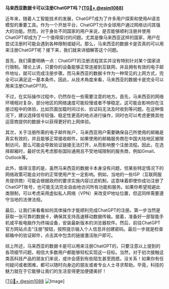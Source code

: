 **马来西亚数据卡可以注册ChatGPT吗？[[TG💪+ @esim1088](https://t.me/s/esim1088)]**

近年来，随着人工智能技术的发展，ChatGPT成为了许多用户探索和使用AI语言模型的重要工具。作为一个开放平台，ChatGPT允许全球用户通过网络访问其强大的功能。然而，对于身处不同国家的用户来说，是否能够顺利注册并使用ChatGPT却成为了一个值得探讨的问题。尤其是像马来西亚这样的国家，用户在尝试注册时可能会遇到各种限制或疑问。那么，马来西亚的数据卡是否真的可以用来注册ChatGPT呢？接下来，我们就来详细解答这个问题。

首先，我们需要明确一点：ChatGPT的注册流程其实并没有特别针对某个国家进行限制。理论上讲，只要你的设备能够正常连接到互联网，并且拥有有效的电子邮件地址，就可以完成注册步骤。而马来西亚的数据卡作为一种常见的上网方式，完全可以满足这一基本条件。因此，从技术角度来看，马来西亚的数据卡是完全可以用来注册ChatGPT的。

不过，在实际操作过程中，仍然存在一些需要注意的地方。首先，马来西亚的网络环境相对复杂，部分地区的网络速度可能较慢或者不够稳定。这可能会影响你在注册过程中的体验，比如页面加载时间过长、验证码无法及时收到等问题。在这种情况下，建议选择信号较强、稳定性更高的地点进行操作，同时也可以考虑更换其他运营商提供的数据卡以获得更好的上网体验。

其次，关于注册所需的电子邮件账户，马来西亚用户需要确保自己所使用的邮箱是真实有效的，并且能够正常接收邮件。如果使用的邮箱服务商在中国大陆地区被限制访问，那么可能会导致验证链接无法打开，从而影响整个注册流程。因此，在选择邮箱时，最好优先考虑那些国际通用且不受地域限制的服务商，例如Gmail、Outlook等。

此外，值得注意的是，虽然马来西亚的数据卡本身没有问题，但某些特定情况下的网络政策可能会对你的正常使用产生一定影响。例如，当地的一些ISP（互联网服务提供商）可能会根据政府的要求实施内容过滤机制，这意味着即使你成功注册了ChatGPT账号，也可能无法完全自由地访问所有功能和服务。如果你希望规避此类限制，可以考虑采用虚拟私人网络（VPN）来改变IP地址位置，但这同样需要遵守当地的法律法规。

最后，让我们来看看如何具体操作才能顺利完成ChatGPT的注册。第一步当然是获取一张可靠的数据卡，确保其支持高速移动数据传输。接着，准备好一部智能手机或平板电脑作为终端设备，安装最新版本的浏览器软件。然后，前往ChatGPT官方网站点击“注册”按钮，按照提示输入个人信息并创建密码。最后一步就是检查邮箱中的验证邮件，点击其中包含的链接激活账户即可。

综上所述，马来西亚的数据卡是可以用来注册ChatGPT的，只要注意以上提到的各项细节问题，相信大多数用户都能够轻松实现这一目标。当然，对于初次接触这类高科技产品的朋友们来说，或许会感到有些陌生甚至困惑。没关系！如果你有任何疑问或者困难，都可以随时向身边的朋友或者专业人士寻求帮助。毕竟，科技的魅力就在于它能够让我们的生活变得更加便捷美好！

[[TG💪+ @esim1088](https://t.me/s/esim1088) ![Image](https://i.postimg.cc/4NQfJmqS/Snipaste-2025-05-13-00-14-12.png)]